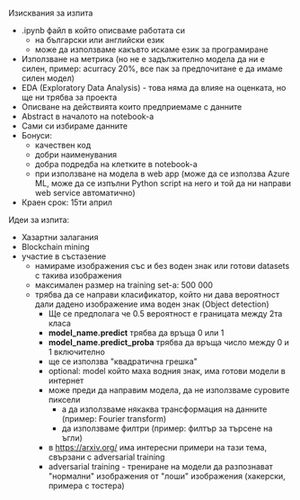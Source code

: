 Изисквания за изпита
* .ipynb файл в който описваме работата си
    * на български или английски език
    * може да използваме какъвто искаме език за програмиране
* Използване на метрика (но не е задължително модела да ни е силен, пример: acurracy 20%, все пак за предпочитане е да имаме силен модел)
* EDA (Exploratory Data Analysis) - това няма да влияе на оценката, но ще ни трябва за проекта
* Описване на действията които предприемаме с данните
* Abstract в началото на notebook-а
* Сами си избираме данните
* Бонуси: 
    * качествен код
    * добри наименувания
    * добра подредба на клетките в notebook-а
    * при използване на модела в web app (може да се използва Azure ML, може да се изпълни Python script на него и той да ни направи web service автоматично)
* Краен срок: 15ти април

Идеи за изпита:
* Хазартни залагания
* Blockchain mining
* участие в състазение
    * намираме изображения със и без воден знак или готови datasets с такива изображения
    * максимален размер на training set-a: 500 000
    * трябва да се направи класификатор, който ни дава вероятност дали дадено изображение има воден знак (Object detection)
        * Ще се предполага че 0.5 вероятност е границата между 2та класа
        * **model_name.predict** трябва да връща 0 или 1
        * **model_name.predict_proba** трябва да връща число между 0 и 1 включително
        * ще се използва "квадратична грешка"
        * optional: model който маха водния знак, има готови модели в интернет
        * може преди да направим модела, да не използваме суровите пиксели
            * а да използваме някаква трансформация на данните (пример: Fourier transform)
            * да използваме филтри (пример: филтър за търсене на ъгли)
        * в https://arxiv.org/ има интересни примери на тази тема, свързани с adversarial training
        * adversarial training - трениране на модели да разпознават "нормални" изображения от "лоши" изображения (хакерски, примера с тостера)
